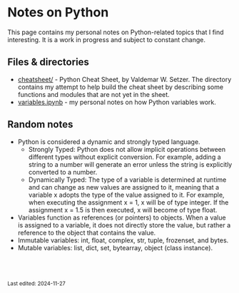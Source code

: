 # Notes on Python

This page contains my personal notes on Python-related topics that I find interesting. It is a work in progress and subject to constant change.

## Files & directories

* [cheatsheet/](cheatsheet/README.md) -  Python Cheat Sheet, by Valdemar W. Setzer. The directory contains my attempt to help build the cheat sheet by describing some functions and modules that are not yet in the sheet.
* [variables.ipynb](notebooks/variables.ipynb) - my personal notes on how Python variables work.

## Random notes

* Python is considered a dynamic and strongly typed language.
     * Strongly Typed: Python does not allow implicit operations between different types without explicit conversion. For example, adding a string to a number will generate an error unless the string is explicitly converted to a number.
     * Dynamically Typed: The type of a variable is determined at runtime and can change as new values ​​are assigned to it, meaning that a variable x adopts the type of the value assigned to it. For example, when executing the assignment x = 1, x will be of type integer. If the assignment x = 1.5 is then executed, x will become of type float.
* Variables function as references (or pointers) to objects. When a value is assigned to a variable, it does not directly store the value, but rather a reference to the object that contains the value.
* Immutable variables: int, float, complex, str, tuple, frozenset, and bytes.
* Mutable variables: list, dict, set, bytearray, object (class instance).


<br><br><br><small>Last edited: 2024-11-27<small>
